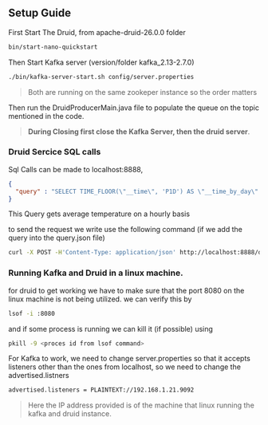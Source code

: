## Setup Guide
First Start The Druid, from apache-druid-26.0.0 folder

```bash
bin/start-nano-quickstart
```
Then Start Kafka server (version/folder kafka_2.13-2.7.0)

```bash
./bin/kafka-server-start.sh config/server.properties
```
> Both are running on the same zookeper instance so the order matters

Then run the DruidProducerMain.java file to populate the queue on the topic mentioned in the code. 

> **During Closing first close the Kafka Server, then the druid server**.


### Druid Sercice SQL calls
Sql Calls can be made to localhost:8888,

```json
{
  "query" : "SELECT TIME_FLOOR(\"__time\", 'P1D') AS \"__time_by_day\" , AVG(\"tempValue\") AS \"avg_tempValue\" FROM \"test1\" GROUP BY 1 ORDER BY 2 DESC"
}
```
This Query gets average temperature on a hourly basis

to send the request we write use the following command (if we add the query into the query.json file)

```bash
curl -X POST -H'Content-Type: application/json' http://localhost:8888/druid/v2/sql/ -d @query.json
```

### Running Kafka and Druid in a linux machine.
for druid to get working we have to make sure that the port 8080 on the linux machine is not being utilized. we can verify this by

```bash
lsof -i :8080
```
and if some process is running we can kill it (if possible) using 

```bash
pkill -9 <proces id from lsof command>
```

For Kafka to work, we need to change server.properties so that it accepts listeners other than the ones from localhost, so we need to change the advertised.listners

```bash
advertised.listeners = PLAINTEXT://192.168.1.21.9092
```
> Here the IP address provided is of the machine that linux running the kafka and druid instance.




